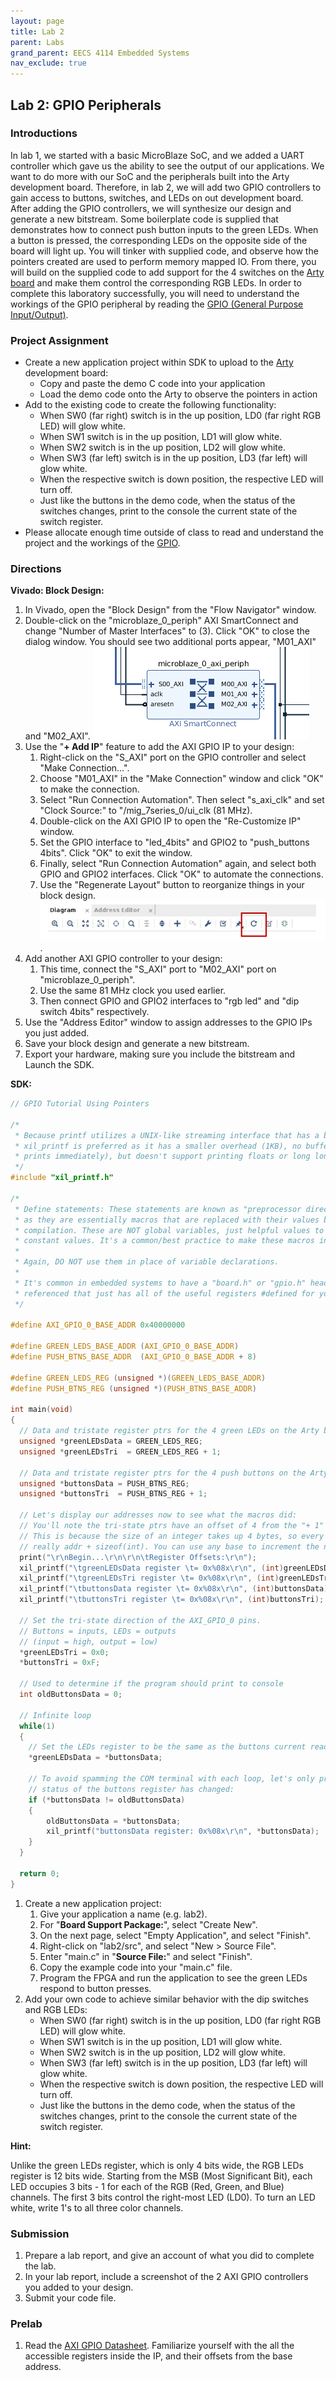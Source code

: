```yaml
---
layout: page
title: Lab 2
parent: Labs
grand_parent: EECS 4114 Embedded Systems
nav_exclude: true
---
```


## Lab 2: GPIO Peripherals

### Introductions

In lab 1, we started with a basic MicroBlaze SoC, and we added a UART controller which gave us the ability to see the output of our applications. We want to do more with our SoC and the peripherals built into the Arty development board. Therefore, in lab 2, we will add two GPIO controllers to gain access to buttons, switches, and LEDs on out development board. After adding the GPIO controllers, we will synthesize our design and generate a new bitstream. Some boilerplate code is supplied that demonstrates how to connect push button inputs to the green LEDs. When a button is pressed, the corresponding LEDs on the opposite side of the board will light up. You will tinker with supplied code, and observe how the pointers created are used to perform memory mapped IO. From there, you will build on the supplied code to add support for the 4 switches on the [Arty board](../../../../_modules/csce-4114/data-sheets/arty_rm.pdf) and make them control the corresponding RGB LEDs. In order to complete this laboratory successfully, you will need to understand the workings of the GPIO peripheral by reading the  [GPIO (General Purpose Input/Output)](../../../../_modules/csce-4114/data-sheets/axi-gpio.pdf).

### Project Assignment

- Create a new application project within SDK to upload to the [Arty](../../../../_modules/csce-4114/data-sheets) development board:
  - Copy and paste the demo C code into your application
  - Load the demo code onto the Arty to observe the pointers in action
- Add to the existing code to create the following functionality:
  - When SW0 (far right) switch is in the up position, LD0 (far right RGB LED) will glow white.
  - When SW1 switch is in the up position, LD1 will glow white.
  - When SW2 switch is in the up position, LD2 will glow white.
  - When SW3 (far left) switch is in the up position, LD3 (far left) will glow white.
  - When the respective switch is down position, the respective LED will turn off.
  - Just like the buttons in the demo code, when the status of the switches changes, print to the console the current state of the switch register.
- Please allocate enough time outside of class to read and understand the project and the workings of the [GPIO](../../../../_modules/csce-4114/data-sheets/axi-gpio.pdf).

### Directions

__Vivado: Block Design:__

1. In Vivado, open the "Block Design" from the "Flow Navigator" window.
2. Double-click on the "microblaze_0_periph" AXI SmartConnect and change "Number of Master Interfaces" to (3). Click "OK" to close the dialog window. You should see two additional ports appear, "M01_AXI" and "M02_AXI".
![microblaze_0_periph](./assets/smartconnect.png)
3. Use the "__+ Add IP__" feature to add the AXI GPIO IP to your design:
    1. Right-click on the "S_AXI" port on the GPIO controller and select "Make Connection...".
    2. Choose "M01_AXI" in the "Make Connection" window and click "OK" to make the connection.
    3. Select "Run Connection Automation". Then select "s_axi_clk" and set "Clock Source:" to "/mig_7series_0/ui_clk (81 MHz).
    4. Double-click on the AXI GPIO IP to open the "Re-Customize IP" window.
    5. Set the GPIO interface to "led_4bits" and GPIO2 to "push_buttons 4bits". Click "OK" to exit the window.
    6. Finally, select "Run Connection Automation" again, and select both GPIO and GPIO2 interfaces. Click "OK" to automate the connections.
    7. Use the "Regenerate Layout" button to reorganize things in your block design. ![Regenerate Layout](./assets/regenerate_layout.png).
4. Add another AXI GPIO controller to your design:
    1. This time, connect the "S_AXI" port to "M02_AXI" port on "microblaze_0_periph".
    2. Use the same 81 MHz clock you used earlier.
    3. Then connect GPIO and GPIO2 interfaces to "rgb led" and "dip switch 4bits" respectively.
5. Use the "Address Editor" window to assign addresses to the GPIO IPs you just added.
6. Save your block design and generate a new bitstream.
7. Export your hardware, making sure you include the bitstream and Launch the SDK.

__SDK:__

```c
// GPIO Tutorial Using Pointers

/*
 * Because printf utilizes a UNIX-like streaming interface that has a buffer,
 * xil_printf is preferred as it has a smaller overhead (1KB), no buffer (it
 * prints immediately), but doesn't support printing floats or long long types.
 */
#include "xil_printf.h"

/*
 * Define statements: These statements are known as "preprocessor directives"
 * as they are essentially macros that are replaced with their values before
 * compilation. These are NOT global variables, just helpful values to refer to
 * constant values. It's a common/best practice to make these macros in CAPS.
 *
 * Again, DO NOT use them in place of variable declarations.
 *
 * It's common in embedded systems to have a "board.h" or "gpio.h" header file
 * referenced that just has all of the useful registers #defined for you.
 */

#define AXI_GPIO_0_BASE_ADDR 0x40000000

#define GREEN_LEDS_BASE_ADDR (AXI_GPIO_0_BASE_ADDR)
#define PUSH_BTNS_BASE_ADDR  (AXI_GPIO_0_BASE_ADDR + 8)

#define GREEN_LEDS_REG (unsigned *)(GREEN_LEDS_BASE_ADDR)
#define PUSH_BTNS_REG (unsigned *)(PUSH_BTNS_BASE_ADDR)

int main(void)
{
  // Data and tristate register ptrs for the 4 green LEDs on the Arty board
  unsigned *greenLEDsData = GREEN_LEDS_REG;
  unsigned *greenLEDsTri  = GREEN_LEDS_REG + 1;

  // Data and tristate register ptrs for the 4 push buttons on the Arty board
  unsigned *buttonsData = PUSH_BTNS_REG;
  unsigned *buttonsTri  = PUSH_BTNS_REG + 1;

  // Let's display our addresses now to see what the macros did:
  // You'll note the tri-state ptrs have an offset of 4 from the "+ 1" above.
  // This is because the size of an integer takes up 4 bytes, so every + 1 is
  // really addr + sizeof(int). You can use any base to increment the numbers
  print("\r\nBegin...\r\n\r\n\tRegister Offsets:\r\n");
  xil_printf("\tgreenLEDsData register \t= 0x%08x\r\n", (int)greenLEDsData);
  xil_printf("\tgreenLEDsTri register \t= 0x%08x\r\n", (int)greenLEDsTri);
  xil_printf("\tbuttonsData register \t= 0x%08x\r\n", (int)buttonsData);
  xil_printf("\tbuttonsTri register \t= 0x%08x\r\n", (int)buttonsTri);

  // Set the tri-state direction of the AXI_GPIO_0 pins.
  // Buttons = inputs, LEDs = outputs
  // (input = high, output = low)
  *greenLEDsTri = 0x0;
  *buttonsTri = 0xF;

  // Used to determine if the program should print to console
  int oldButtonsData = 0;

  // Infinite loop
  while(1)
  {
    // Set the LEDs register to be the same as the buttons current reading
    *greenLEDsData = *buttonsData;

    // To avoid spamming the COM terminal with each loop, let's only print if the
    // status of the buttons register has changed:
    if (*buttonsData != oldButtonsData)
    {
        oldButtonsData = *buttonsData;
        xil_printf("buttonsData register: 0x%08x\r\n", *buttonsData);
    }
  }

  return 0;
}
```

1. Create a new application project:
    1. Give your application a name (e.g. lab2).
    2. For "__Board Support Package:__", select "Create New".
    3. On the next page, select "Empty Application", and select "Finish".
    4. Right-click on "lab2/src", and select "New > Source File".
    5. Enter "main.c" in "__Source File:__" and select "Finish".
    6. Copy the example code into your "main.c" file.
    7. Program the FPGA and run the application to see the green LEDs respond to button presses.
2. Add your own code to achieve similar behavior with the dip switches and RGB LEDs:
    - When SW0 (far right) switch is in the up position, LD0 (far right RGB LED) will glow white.
    - When SW1 switch is in the up position, LD1 will glow white.
    - When SW2 switch is in the up position, LD2 will glow white.
    - When SW3 (far left) switch is in the up position, LD3 (far left) will glow white.
    - When the respective switch is down position, the respective LED will turn off.
    - Just like the buttons in the demo code, when the status of the switches changes, print to the console the current state of the switch register.

__Hint:__

Unlike the green LEDs register, which is only 4 bits wide, the RGB LEDs register is 12 bits wide. Starting from the MSB (Most Significant Bit), each LED occupies 3 bits - 1 for each of the RGB (Red, Green, and Blue) channels. The first 3 bits control the right-most LED (LD0). To turn an LED white, write 1's to all three color channels.

### Submission

1. Prepare a lab report, and give an account of what you did to complete the lab.
2. In your lab report, include a screenshot of the 2 AXI GPIO controllers you added to your design.
3. Submit your code file.

### Prelab

1. Read the [AXI GPIO Datasheet](../../../../_modules/csce-4114/data-sheets/axi-gpio.pdf). Familiarize yourself with the all the accessible registers inside the IP, and their offsets from the base address.
